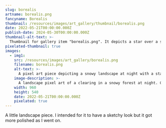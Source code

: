```yaml
---
slug: borealis
artname: borealis.png
fancyname: Borealis
thumbnail: /resources/images/art_gallery/thumbnail/borealis.png
date: 2022-05-21T00:00:00.000Z
publish-date: 2024-05-30T00:00:00.000Z
thumbnail-alt-text: >-
  Thumbnail for gallery item "borealis.png". It depicts a star over a snowy forest at night.
pixelated-thumbnail: true
images:
  - img1:
    src: /resources/images/art_gallery/borealis.png
    filename: borealis.png
    alt-text: >-
      A pixel art piece depicting a snowy landscape at night with a star in the sky.
    image-description: >-
      A landscape pixel art of a clearing in a snowy forest at night. Green and purple shapes resembling auroras are visible in the sky, apparently emanating from a distant yet visible star. Two footprint tracks can be seen side by side in the thick snow. On the left, a fallen tree trunk can be seen.
    width: 960
    height: 540
    date: 2022-05-21T00:00:00.000Z
    pixelated: true
---
```

<p>
	A little landscape piece. I intended for it to have a sketchy look but it got more polished as I went on.
</p>
